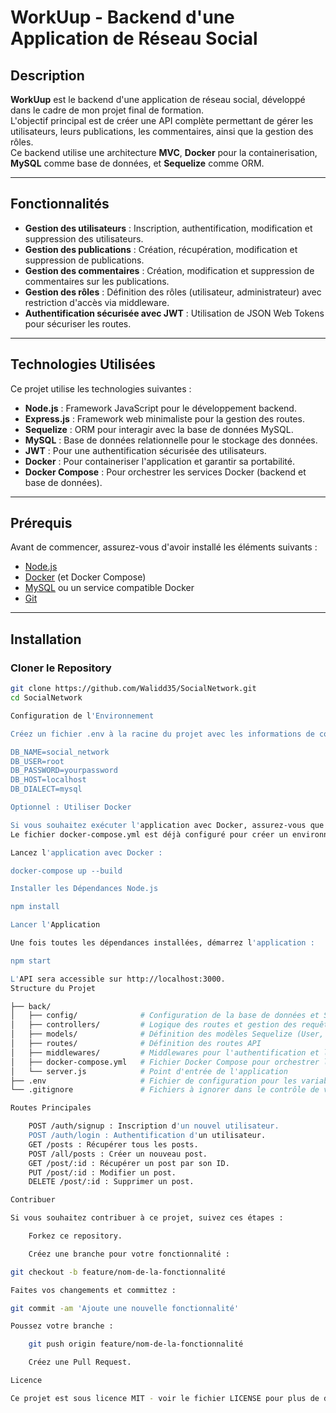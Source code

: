 # WorkUup - Backend d'une Application de Réseau Social

## Description

**WorkUup** est le backend d'une application de réseau social, développé dans le cadre de mon projet final de formation.  
L'objectif principal est de créer une API complète permettant de gérer les utilisateurs, leurs publications, les commentaires, ainsi que la gestion des rôles.  
Ce backend utilise une architecture **MVC**, **Docker** pour la containerisation, **MySQL** comme base de données, et **Sequelize** comme ORM.

---

## Fonctionnalités

- **Gestion des utilisateurs** : Inscription, authentification, modification et suppression des utilisateurs.
- **Gestion des publications** : Création, récupération, modification et suppression de publications.
- **Gestion des commentaires** : Création, modification et suppression de commentaires sur les publications.
- **Gestion des rôles** : Définition des rôles (utilisateur, administrateur) avec restriction d'accès via middleware.
- **Authentification sécurisée avec JWT** : Utilisation de JSON Web Tokens pour sécuriser les routes.

---

## Technologies Utilisées

Ce projet utilise les technologies suivantes :

- **Node.js** : Framework JavaScript pour le développement backend.
- **Express.js** : Framework web minimaliste pour la gestion des routes.
- **Sequelize** : ORM pour interagir avec la base de données MySQL.
- **MySQL** : Base de données relationnelle pour le stockage des données.
- **JWT** : Pour une authentification sécurisée des utilisateurs.
- **Docker** : Pour containeriser l'application et garantir sa portabilité.
- **Docker Compose** : Pour orchestrer les services Docker (backend et base de données).

---

## Prérequis

Avant de commencer, assurez-vous d'avoir installé les éléments suivants :

- [Node.js](https://nodejs.org/)
- [Docker](https://www.docker.com/) (et Docker Compose)
- [MySQL](https://www.mysql.com/) ou un service compatible Docker
- [Git](https://git-scm.com/)

---

## Installation

### Cloner le Repository

```bash
git clone https://github.com/Walidd35/SocialNetwork.git
cd SocialNetwork

Configuration de l'Environnement

Créez un fichier .env à la racine du projet avec les informations de connexion à la base de données :

DB_NAME=social_network
DB_USER=root
DB_PASSWORD=yourpassword
DB_HOST=localhost
DB_DIALECT=mysql

Optionnel : Utiliser Docker

Si vous souhaitez exécuter l'application avec Docker, assurez-vous que Docker est installé.
Le fichier docker-compose.yml est déjà configuré pour créer un environnement contenant le backend et MySQL.

Lancez l'application avec Docker :

docker-compose up --build

Installer les Dépendances Node.js

npm install

Lancer l'Application

Une fois toutes les dépendances installées, démarrez l'application :

npm start

L'API sera accessible sur http://localhost:3000.
Structure du Projet

├── back/
│   ├── config/              # Configuration de la base de données et Sequelize
│   ├── controllers/         # Logique des routes et gestion des requêtes
│   ├── models/              # Définition des modèles Sequelize (User, Post, Comment, Role)
│   ├── routes/              # Définition des routes API
│   ├── middlewares/         # Middlewares pour l'authentification et l'autorisation
│   ├── docker-compose.yml   # Fichier Docker Compose pour orchestrer les containers
│   └── server.js            # Point d'entrée de l'application
├── .env                     # Fichier de configuration pour les variables d'environnement
└── .gitignore               # Fichiers à ignorer dans le contrôle de version

Routes Principales

    POST /auth/signup : Inscription d'un nouvel utilisateur.
    POST /auth/login : Authentification d'un utilisateur.
    GET /posts : Récupérer tous les posts.
    POST /all/posts : Créer un nouveau post.
    GET /post/:id : Récupérer un post par son ID.
    PUT /post/:id : Modifier un post.
    DELETE /post/:id : Supprimer un post.

Contribuer

Si vous souhaitez contribuer à ce projet, suivez ces étapes :

    Forkez ce repository.

    Créez une branche pour votre fonctionnalité :

git checkout -b feature/nom-de-la-fonctionnalité

Faites vos changements et committez :

git commit -am 'Ajoute une nouvelle fonctionnalité'

Poussez votre branche :

    git push origin feature/nom-de-la-fonctionnalité

    Créez une Pull Request.

Licence

Ce projet est sous licence MIT - voir le fichier LICENSE pour plus de détails.
